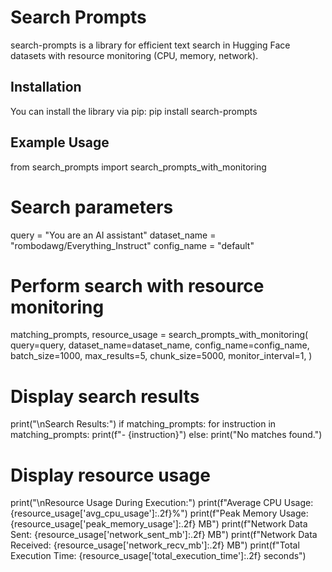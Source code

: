 # Search Prompts
search-prompts is a library for efficient text search in Hugging Face datasets with resource monitoring (CPU, memory, network).

## Installation
You can install the library via pip:
pip install search-prompts

## Example Usage
from search_prompts import search_prompts_with_monitoring

# Search parameters
query = "You are an AI assistant"
dataset_name = "rombodawg/Everything_Instruct"
config_name = "default"

# Perform search with resource monitoring
matching_prompts, resource_usage = search_prompts_with_monitoring(
    query=query,
    dataset_name=dataset_name,
    config_name=config_name,
    batch_size=1000,
    max_results=5,
    chunk_size=5000,
    monitor_interval=1,
)

# Display search results
print("\nSearch Results:")
if matching_prompts:
    for instruction in matching_prompts:
        print(f"- {instruction}")
else:
    print("No matches found.")

# Display resource usage
print("\nResource Usage During Execution:")
print(f"Average CPU Usage: {resource_usage['avg_cpu_usage']:.2f}%")
print(f"Peak Memory Usage: {resource_usage['peak_memory_usage']:.2f} MB")
print(f"Network Data Sent: {resource_usage['network_sent_mb']:.2f} MB")
print(f"Network Data Received: {resource_usage['network_recv_mb']:.2f} MB")
print(f"Total Execution Time: {resource_usage['total_execution_time']:.2f} seconds")
